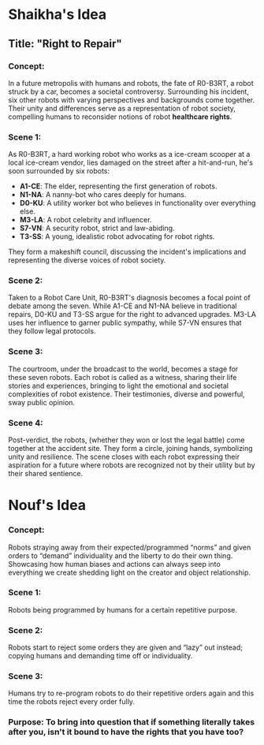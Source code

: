 # Shaikha's Idea
## Title: "Right to Repair"

### Concept: 
In a future metropolis with humans and robots, the fate of R0-B3RT, a robot struck by a car, becomes a societal controversy. Surrounding his incident, six other robots with varying perspectives and backgrounds come together. 
Their unity and differences serve as a representation of robot society, compelling humans to reconsider notions of robot **healthcare rights**.

### Scene 1:
As R0-B3RT, a hard working robot who works as a ice-cream scooper at a local ice-cream vendor, lies damaged on the street after a hit-and-run, he's soon surrounded by six robots: 

- **A1-CE**: The elder, representing the first generation of robots.
- **N1-NA**: A nanny-bot who cares deeply for humans.
- **D0-KU**: A utility worker bot who believes in functionality over everything else.
- **M3-LA**: A robot celebrity and influencer.
- **S7-VN**: A security robot, strict and law-abiding.
- **T3-SS**: A young, idealistic robot advocating for robot rights.

They form a makeshift council, discussing the incident's implications and representing the diverse voices of robot society.

### Scene 2:
Taken to a Robot Care Unit, R0-B3RT's diagnosis becomes a focal point of debate among the seven. While A1-CE and N1-NA believe in traditional repairs, D0-KU and T3-SS argue for the right to advanced upgrades. M3-LA uses her influence to garner public sympathy, while S7-VN ensures that they follow legal protocols.

### Scene 3:
The courtroom, under the broadcast to the world, becomes a stage for these seven robots. Each robot is called as a witness, sharing their life stories and experiences, bringing to light the emotional and societal complexities of robot existence. Their testimonies, diverse and powerful, sway public opinion.

### Scene 4:
Post-verdict, the robots, (whether they won or lost the legal battle) come together at the accident site. They form a circle, joining hands, symbolizing unity and resilience. The scene closes with each robot expressing their aspiration for a future where robots are recognized not by their utility but by their shared sentience.

# Nouf's Idea
### Concept:
Robots straying away from their expected/programmed “norms” and given orders to “demand” individuality and the liberty to do their own thing. Showcasing how human biases and actions can always seep into everything we create shedding light on the creator and object relationship.

### Scene 1:
Robots being programmed by humans for a certain repetitive purpose. 

### Scene 2:
Robots start to reject some orders they are given and “lazy” out instead; copying humans and demanding time off or individuality.

### Scene 3:
Humans try to re-program robots to do their repetitive orders again and this time the robots reject every order fully. 

### Purpose: To bring into question that if something literally takes after you, isn't it bound to have the rights that you have too?
